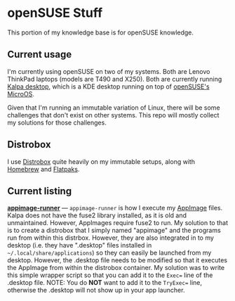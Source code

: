 # openSUSE Stuff
This portion of my knowledge base is for openSUSE knowledge.

## Current usage
I'm currently using openSUSE on two of my systems. Both are Lenovo ThinkPad laptops (models are T490 and X250). Both are currently running [Kalpa desktop](https://kalpadesktop.org/), which is a KDE desktop running on top of [openSUSE's MicroOS](https://microos.opensuse.org/).

Given that I'm running an immutable variation of Linux, there will be some challenges that don't exist on other systems. This repo will mostly collect my solutions for those challenges.

## Distrobox
I use [Distrobox](https://distrobox.it/) quite heavily on my immutable setups, along with [Homebrew](https://brew.sh/) and [Flatpaks](https://flathub.org/).

## Current listing
**[appimage-runner](appimage-runner)** — `appimage-runner` is how I execute my [AppImage](https://appimage.org/) files. Kalpa does not have the fuse2 library installed, as it is old and unmaintained. However, AppImages require fuse2 to run. My solution to that is to create a distrobox that I simply named "appimage" and the programs run from within this distrbox. However, they are also integrated in to my desktop (i.e. they have ".desktop" files installed in `~/.local/share/applications`) so they can easily be launched from my desktop. However, the .desktop file needs to be modified so that it executes the AppImage from within the distrobox container. My solution was to write this simple wrapper script so that you can add it to the `Exec=` line of the .desktop file. NOTE: You do **NOT** want to add it to the `TryExec=` line, otherwise the .desktop will not show up in your app launcher.
